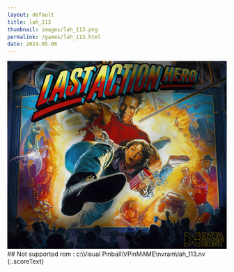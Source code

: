 ```yaml
---
layout: default
title: lah_113
thumbnail: images/lah_113.png
permalink: /games/lah_113.html
date: 2024-05-06
---
```


<img src="../images/lah_113.png" class="gameThumbnail img-fluid mx-auto align-middle">
## Not supported rom : c:\Visual Pinball\VPinMAME\nvram\lah_113.nv
{:.scoreText}

